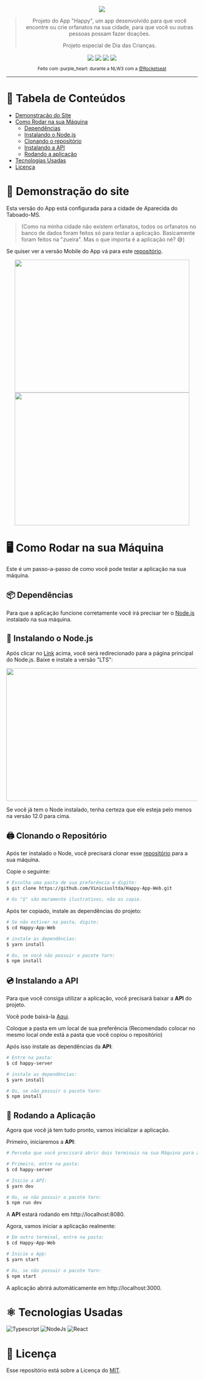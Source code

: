 <p align="center">
  <img align="center" src="https://imgur.com/5K1Vexy.png" />
</p>

> <p align="center">Projeto do App "Happy", um app desenvolvido para que você encontre ou crie orfanatos na sua cidade, para que você ou outras pessoas possam fazer doações. </p>
> <p align="center">Projeto especial de Dia das Crianças. </p>

<p align="center">
  <img align="center" src="https://img.shields.io/github/repo-size/ViniciusLtda/Happy-App-Web?color=29B6D1&style=flat-square" />
  <img align="center" src="https://img.shields.io/github/license/Viniciusltda/Happy-App-Web?color=29B6D1&style=flat-square" />
  <img align="center" src="https://img.shields.io/github/last-commit/ViniciusLtda/Happy-App-Web?color=29B6D1&style=flat-square" />
  <img align="center" src="https://img.shields.io/github/stars/ViniciusLtda/Happy-App-Web?color=29B6D1&logo=GitHub&style=flat-square" />
</p>

<p align="center"><sub>Feito com :purple_heart: durante a NLW3 com a <a target="_blanck" href="https://github.com/Rocketseat">@Rocketseat</a> </sub></p>

---

# :page_with_curl: Tabela de Conteúdos
- [Demonstração do Site](https://github.com/Viniciusltda/Happy-App-Web#beginner-demonstra%C3%A7%C3%A3o-do-site)
- [Como Rodar na sua Máquina](https://github.com/Viniciusltda/Happy-App-Web#desktop_computer-como-rodar-na-sua-m%C3%A1quina)
  - [Dependências](https://github.com/Viniciusltda/Happy-App-Web#package-depend%C3%AAncias)
  - [Instalando o Node.js](https://github.com/Viniciusltda/Happy-App-Web#minidisc-instalando-o-nodejs)
  - [Clonando o repositório](https://github.com/Viniciusltda/Happy-App-Web#printer-clonando-o-reposit%C3%B3rio)
  - [Instalando a API](https://github.com/Viniciusltda/Happy-App-Web#cd-instalando-a-api)
  - [Rodando a aplicação](https://github.com/Viniciusltda/Happy-App-Web#dvd-rodando-a-aplica%C3%A7%C3%A3o)
- [Tecnologias Usadas](https://github.com/Viniciusltda/Happy-App-Web#atom_symbol-tecnologias-usadas)
- [Licença](https://github.com/Viniciusltda/Happy-App-Web#scroll-licença)

# :beginner: Demonstração do site

Esta versão do App está configurada para a cidade de Aparecida do Taboado-MS.

> (Como na minha cidade não existem orfanatos, todos os orfanatos no banco de dados foram feitos só para testar a aplicação. Basicamente foram feitos na "zueira". 
Mas o que importa é a aplicação né? :sweat_smile:)

Se quiser ver a versão Mobile do App vá para este [repositório](https://github.com/Viniciusltda/Happy-App-Mobile).

<p align="center">
<img width="460" height="350" src="https://imgur.com/o49qQ1Y.png" /> <img width="460" height="350" src="https://imgur.com/fzykxEW.png" />
</p>

# :desktop_computer: Como Rodar na sua Máquina

Este é um passo-a-passo de como você pode testar a aplicação na sua máquina.

## :package: Dependências

Para que a aplicação funcione corretamente você irá precisar ter o [Node.js](https://nodejs.org/en/) instalado na sua máquina.

## :minidisc: Instalando o Node.js

Após clicar no [Link](https://nodejs.org/en/) acima, você será redirecionado para a página principal do Node.js.
Baixe e instale a versão "LTS":

<img width="550" height="350" src="https://imgur.com/2wGoRoL.png" />

Se você já tem o Node instalado, tenha certeza que ele esteja pelo menos na versão 12.0 para cima.

## :printer: Clonando o Repositório

Após ter instalado o Node, você precisará clonar esse [repositório](https://github.com/Viniciusltda/Happy-App-Web) para a sua máquina.

Copie o seguinte:
```bash
# Escolha uma pasta de sua preferência e digite:
$ git clone https://github.com/Viniciusltda/Happy-App-Web.git 

# Os "$" são meramente ilustrativos, não os copie.
```

Após ter copiado, instale as dependências do projeto:
```bash
# Se não estiver na pasta, digite:
$ cd Happy-App-Web

# instale as dependências:
$ yarn install

# Ou, se você não possuir o pacote Yarn:
$ npm install

```

## :cd: Instalando a API

Para que você consiga utilizar a aplicação, você precisará  baixar a **API** do projeto.

Você pode baixá-la [Aqui](https://drive.google.com/drive/folders/1cCfjvNIUXp0mmLO3W5rk012zKFPmT4sR?usp=sharing).

Coloque a pasta em um local de sua preferência (Recomendado colocar no mesmo local onde está a pasta que você copiou o repositório)

Após isso instale as dependências da **API**:
```bash
# Entre na pasta:
$ cd happy-server

# instale as dependências:
$ yarn install

# Ou, se não possuir o pacote Yarn:
$ npm install
```

## :dvd: Rodando a Aplicação

Agora que você já tem tudo pronto, vamos inicializar a aplicação.

Primeiro, iniciaremos a **API**:

```bash
# Perceba que você precisará abrir dois terminais na sua Máquina para a aplicação funcionar corretamente.

# Primeiro, entre na pasta:
$ cd happy-server

# Inicie a API:
$ yarn dev

# Ou, se não possuir o pacote Yarn:
$ npm run dev
```

A **API** estará rodando em http://localhost:8080.

Agora, vamos iniciar a aplicação realmente:

```bash
# Em outro terminal, entre na pasta:
$ cd Happy-App-Web

# Inicie o App:
$ yarn start

# Ou, se não possuir o pacote Yarn:
$ npm start
```

A aplicação abrirá automáticamente em http://localhost:3000.

# :atom_symbol: Tecnologias Usadas

![Typescript](https://img.shields.io/twitter/url?label=TypeScript&logo=TypeScript&logoColor=%23007ACC&style=for-the-badge&url=https%3A%2F%2Fwww.typescriptlang.org%2F)
![NodeJs](https://img.shields.io/twitter/url?label=NodeJS&logo=Node.js&style=for-the-badge&url=https%3A%2F%2Fnodejs.org)
![React](https://img.shields.io/twitter/url?label=React&logo=React&style=for-the-badge&url=https%3A%2F%2Freactjs.org)

# :scroll: Licença

Esse repositório está sobre a Licença do [MIT](https://github.com/Viniciusltda/Happy-App-Web/blob/master/LICENSE).
